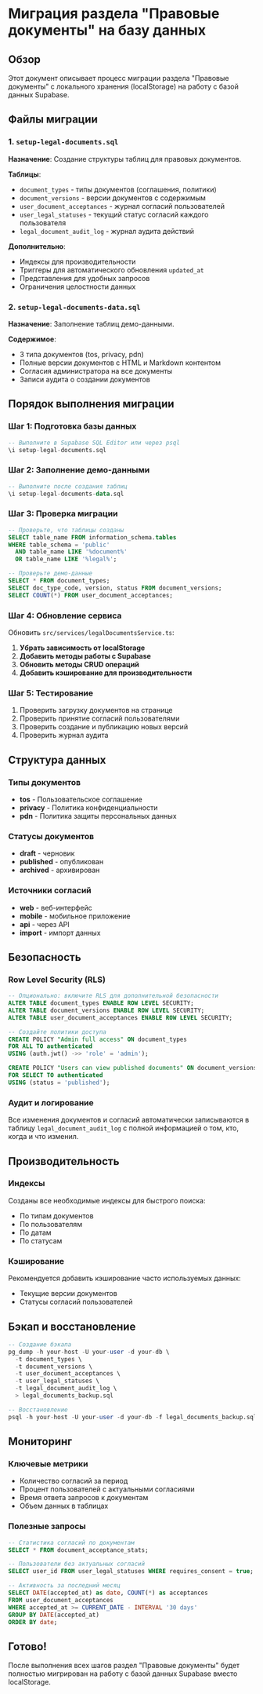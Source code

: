 # Миграция раздела "Правовые документы" на базу данных

## Обзор

Этот документ описывает процесс миграции раздела "Правовые документы" с локального хранения (localStorage) на работу с базой данных Supabase.

## Файлы миграции

### 1. `setup-legal-documents.sql`
**Назначение**: Создание структуры таблиц для правовых документов.

**Таблицы**:
- `document_types` - типы документов (соглашения, политики)
- `document_versions` - версии документов с содержимым
- `user_document_acceptances` - журнал согласий пользователей
- `user_legal_statuses` - текущий статус согласий каждого пользователя  
- `legal_document_audit_log` - журнал аудита действий

**Дополнительно**:
- Индексы для производительности
- Триггеры для автоматического обновления `updated_at`
- Представления для удобных запросов
- Ограничения целостности данных

### 2. `setup-legal-documents-data.sql`
**Назначение**: Заполнение таблиц демо-данными.

**Содержимое**:
- 3 типа документов (tos, privacy, pdn)
- Полные версии документов с HTML и Markdown контентом
- Согласия администратора на все документы
- Записи аудита о создании документов

## Порядок выполнения миграции

### Шаг 1: Подготовка базы данных
```sql
-- Выполните в Supabase SQL Editor или через psql
\i setup-legal-documents.sql
```

### Шаг 2: Заполнение демо-данными
```sql
-- Выполните после создания таблиц
\i setup-legal-documents-data.sql
```

### Шаг 3: Проверка миграции
```sql
-- Проверьте, что таблицы созданы
SELECT table_name FROM information_schema.tables 
WHERE table_schema = 'public' 
  AND table_name LIKE '%document%' 
  OR table_name LIKE '%legal%';

-- Проверьте демо-данные
SELECT * FROM document_types;
SELECT doc_type_code, version, status FROM document_versions;
SELECT COUNT(*) FROM user_document_acceptances;
```

### Шаг 4: Обновление сервиса

Обновить `src/services/legalDocumentsService.ts`:

1. **Убрать зависимость от localStorage**
2. **Добавить методы работы с Supabase**
3. **Обновить методы CRUD операций**
4. **Добавить кэширование для производительности**

### Шаг 5: Тестирование

1. Проверить загрузку документов на странице
2. Проверить принятие согласий пользователями
3. Проверить создание и публикацию новых версий
4. Проверить журнал аудита

## Структура данных

### Типы документов
- **tos** - Пользовательское соглашение
- **privacy** - Политика конфиденциальности
- **pdn** - Политика защиты персональных данных

### Статусы документов
- **draft** - черновик
- **published** - опубликован
- **archived** - архивирован

### Источники согласий
- **web** - веб-интерфейс
- **mobile** - мобильное приложение
- **api** - через API
- **import** - импорт данных

## Безопасность

### Row Level Security (RLS)
```sql
-- Опционально: включите RLS для дополнительной безопасности
ALTER TABLE document_types ENABLE ROW LEVEL SECURITY;
ALTER TABLE document_versions ENABLE ROW LEVEL SECURITY;
ALTER TABLE user_document_acceptances ENABLE ROW LEVEL SECURITY;

-- Создайте политики доступа
CREATE POLICY "Admin full access" ON document_types
FOR ALL TO authenticated
USING (auth.jwt() ->> 'role' = 'admin');

CREATE POLICY "Users can view published documents" ON document_versions
FOR SELECT TO authenticated
USING (status = 'published');
```

### Аудит и логирование
Все изменения документов и согласий автоматически записываются в таблицу `legal_document_audit_log` с полной информацией о том, кто, когда и что изменил.

## Производительность

### Индексы
Созданы все необходимые индексы для быстрого поиска:
- По типам документов
- По пользователям
- По датам
- По статусам

### Кэширование
Рекомендуется добавить кэширование часто используемых данных:
- Текущие версии документов
- Статусы согласий пользователей

## Бэкап и восстановление

```sql
-- Создание бэкапа
pg_dump -h your-host -U your-user -d your-db \
  -t document_types \
  -t document_versions \
  -t user_document_acceptances \
  -t user_legal_statuses \
  -t legal_document_audit_log \
  > legal_documents_backup.sql

-- Восстановление
psql -h your-host -U your-user -d your-db -f legal_documents_backup.sql
```

## Мониторинг

### Ключевые метрики
- Количество согласий за период
- Процент пользователей с актуальными согласиями
- Время ответа запросов к документам
- Объем данных в таблицах

### Полезные запросы
```sql
-- Статистика согласий по документам
SELECT * FROM document_acceptance_stats;

-- Пользователи без актуальных согласий
SELECT user_id FROM user_legal_statuses WHERE requires_consent = true;

-- Активность за последний месяц
SELECT DATE(accepted_at) as date, COUNT(*) as acceptances
FROM user_document_acceptances 
WHERE accepted_at >= CURRENT_DATE - INTERVAL '30 days'
GROUP BY DATE(accepted_at)
ORDER BY date;
```

## Готово!

После выполнения всех шагов раздел "Правовые документы" будет полностью мигрирован на работу с базой данных Supabase вместо localStorage.